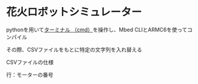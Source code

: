 # 花火ロボットシミュレーター

pythonを用いて[ターミナル （cmd）](https://qiita.com/studio_haneya/items/90207c440ba116b091c6)を操作し、Mbed CLIとARMC6を使ってコンパイル

その際、CSVファイルをもとに特定の文字列を入れ替える

CSVファイルの仕様

行：モーターの番号